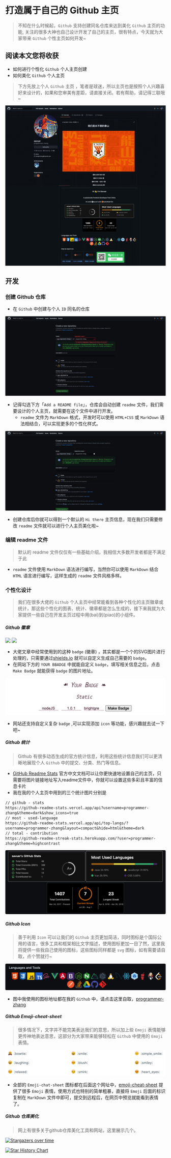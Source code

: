 # 打造属于自己的 Github 主页
> 不知在什么时候起，`Github` 支持创建同名仓库来达到美化 `Github` 主页的功能, 关注的很多大神也自己设计开发了自己的主页，很有特点，今天就为大家带来 `Github` 个性主页如何开发~

## 阅读本文您将收获
* 如何进行个性化 `Github` 个人主页创建
* 如何美化 `Github` 个人主页

> 下方先放上个人 `Github` 主页 ，笔者是球迷，所以主页也是按照个人兴趣喜好来设计的，如果和您审美有差距，请直接关闭。若有帮助，请记得三联哦~

![](../images/githubProfile/github-screenshot.jpeg)

## 开发
### 创建 Github 仓库
* 在 `Github` 中创建与个人 `ID` 同名的仓库

![](../images/githubProfile/create-resp.png)

* 记得勾选下方「`Add a README file`」，仓库会自动创建 `readme` 文件，我们需要设计的个人主页，就需要在这个文件中进行开发。
	* `readme` 文件为 `MarkDown` 格式，开发时可以使用 `HTML+CSS` 或 `MarkDown` 语法相结合，可以实现更多的个性化样式。

![](../images/githubProfile/add-readme.png)

* 创建仓库后你就可以得到一个默认的 `Hi there` 主页信息，现在我们只需要修改 `readme` 文件就可以进行个人主页美化啦~

### 编辑 readme 文件
> 默认的 readme 文件仅仅有一些基础介绍，我相信大多数开发者都是不满足于此

* `readme` 文件使用 `MarkDown` 语法进行编写，当然你可以使用 `MarkDown` 结合 `HTML` 语言进行编写，这样生成的 `readme` 文件风格多样。

### 个性化设计
> 我们在很多大佬的 	`Github` 个人主页中经常能看到各种个性化的主页徽章或统计，那这些个性化的图表、统计、徽章都是怎么生成的，接下来我就为大家提供一些自己在开发主页过程中用(bai)到(piao)的小组件。

##### Github 徽章
![](https://img.shields.io/badge/nodeJS-1.0.1-yellowgreen) ![](https://img.shields.io/badge/VSCode-1.0.1-brightgreen)

* 大佬文章中经常使用到的这种 `badge` (徽章) ，其实都是一个个的SVG图片进行处理的，只需要通过[shields.io](https://shields.io/) 就可以自定义生成自己需要的 `badge`。
* 在网站下方的 `YOUR BBADGE` 中就能自定义 `badge`，填写相关信息之后，点击 `Make Badge` 就能获得 `badge` 的图片地址。

![](../images/githubProfile/badge.png)

* 网站还支持自定义复杂 `badge` ,可以实现添加 `icon` 等功能，感兴趣就去试一下吧~

##### Github 统计
> Github 有很多动态生成的官方统计信息，利用这些统计信息我们可以更清晰地展现个人 `Github` 中的提交、分类、热门等信息。

* [GitHub Readme Stats](https://github.com/anuraghazra/github-readme-stats/blob/master/docs/readme_cn.md) 官方中文文档可以让你更快速地设置自己的主页，只需要将图片链接地址写入readme文件中，你就可以设置这些多彩且丰富的信息卡片
* 我在我的个人主页中用到的三个统计图片分别是

```
// github - stats
https://github-readme-stats.vercel.app/api?username=programmer-zhang&theme=dark&show_icons=true
// most - used-language
https://github-readme-stats.vercel.app/api/top-langs/?username=programmer-zhang&layout=compact&hide=html&theme=dark
// total - contribution
https://github-readme-streak-stats.herokuapp.com/?user=programmer-zhang&theme=highcontrast
```

![](../images/githubProfile/github-stats.png)

##### Github Icon
> 善于利用 `Icon` 可以让我们的 `Github` 主页更加简洁，同时图标是个国际公用的语言，很多工具和框架相比文字描述，使用图标更加一目了然，这里我将提供一些我自己使用的图标，这些图标同样都是 `svg` 图标，如有需要请自取，点个赞就行~

![](../images/githubProfile/github-icon.png)

* 图中我使用的图标地址都在我的 `Github` 中，请点击这里自取，[programmer-zhang](https://github.com/programmer-zhang/programmer-zhang/tree/main/images)

##### Github Emoji-cheat-sheet
> 很多情况下，文字并不能完美表达我们的意思，所以加上些 `Emoji` 表情能够更传神地表达意思，这部分为大家带来能够轻松在 `Github` 中使用的 `Emoji` 表情。

![](../images/githubProfile/emoji-chat-sheet.png)

* 全部的 `Emoji-chat-sheet` 图标都在后面这个网址中，[emoji-cheat-sheet](https://www.webfx.com/tools/emoji-cheat-sheet/) 提供了很多 `Emoji` 表情，使用方式也特别的简单粗暴，直接将 `Emoji` 后面的标识复制在 `MarkDown` 文件中即可，提交到远程后，在网页中预览就能看到表情了。

##### Github 仓库美化

> 网上有很多关于github仓库美化工具和网站，这里展示几个。

[![Stargazers over time](https://starchart.cc/programmer-zhang/front-end.svg?variant=adaptive)](https://starchart.cc/programmer-zhang/front-end)

[![Star History Chart](https://api.star-history.com/svg?repos=programmer-zhang/front-end,programmer-zhang/DuangCalender&type=Date)](https://star-history.com/#programmer-zhang/front-end&programmer-zhang/DuangCalender&Date)